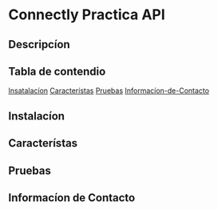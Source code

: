 # Connectly Practica API

## Descripcíon

## Tabla de contendio

[Insatalacíon](#instalacíon)
[Característas](#característas)
[Pruebas](#pruebas)
[Informacíon-de-Contacto](#informacíon-de-contacto)

## Instalacíon

## Característas

## Pruebas

## Informacíon de Contacto